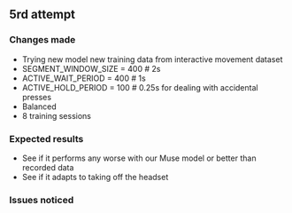 
## 5rd attempt

### Changes made
- Trying new model new training data from interactive movement dataset
- SEGMENT_WINDOW_SIZE = 400 # 2s
- ACTIVE_WAIT_PERIOD = 400 # 1s
- ACTIVE_HOLD_PERIOD = 100 # 0.25s for dealing with accidental presses
- Balanced
- 8 training sessions

### Expected results
- See if it performs any worse with our Muse model or better than recorded data
- See if it adapts to taking off the headset

### Issues noticed
